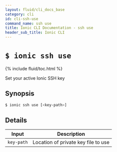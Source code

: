```yaml
---
layout: fluid/cli_docs_base
category: cli
id: cli-ssh-use
command_name: ssh use
title: Ionic CLI Documentation - ssh use
header_sub_title: Ionic CLI
---
```


# `$ ionic ssh use`

{% include fluid/toc.html %}

Set your active Ionic SSH key
## Synopsis

```bash
$ ionic ssh use [<key-path>]
```
  
## Details


Input | Description
----- | ----------
`key-path` | Location of private key file to use



